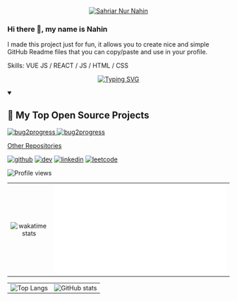 <p align="center">
  <a href="https://github.com/snh1999">
    <img src="./images/name.png" alt="Sahriar Nur Nahin" /></a>
</p>

### Hi there 👋, my name is Nahin

I made this project just for fun, it allows you to create nice and simple GitHub Readme files that you can copy/paste and use in your profile.

Skills: VUE JS / REACT / JS / HTML / CSS

<p align="center">
<a href="https://git.io/typing-svg"><img src="https://readme-typing-svg.demolab.com?font=Fira+Code&duration=3000&pause=1000&color=00FF00&center=true&width=600&lines=%F0%9F%A7%B0+Currently+working+on+Bug2progress+and+VeditLog;+%F0%9F%8C%B1+Learning+Golang;%F0%9F%91%8D+Interested+in+Open+Source+and+Cryptography;%F0%9F%A7%AD+Hobby+%3A++video+production+and+writing" alt="Typing SVG" /></a>
</p>

<details open> 
  <summary><h2>📘 My Top Open Source Projects</h2></summary>

  <!-- Repo info cards - https://github.com/anuraghazra/github-readme-stats -->
  <!-- Small repo cards (fork) - https://github.com/DenverCoder1/github-readme-stats -->
  <p align="left">
    <a href="https://github.com/DenverCoder1/github-readme-streak-stats">
        <img width="278" src="https://denvercoder1-github-readme-stats.vercel.app/api/pin/?username=snh1999&repo=bug2progress&theme=dark&bg_color=1F222E&title_color=00FF00&hide_border=true&icon_color=F8D866&show_icons=true" alt="bug2progress">
    </a>
    <a href="https://github.com/DenverCoder1/github-readme-streak-stats">
        <img width="278" src="https://denvercoder1-github-readme-stats.vercel.app/api/pin/?username=snh1999&repo=bug2progress&theme=dark&bg_color=1F222E&title_color=00FF00&hide_border=true&icon_color=F8D866&show_icons=true" alt="bug2progress">
    </a>
  </p>

<a href="https://github.com/snh1999?tab=repositories&q=&type=&language=&sort=names">Other Repositories</a>

</details>

[<img src='https://cdn.jsdelivr.net/npm/simple-icons@3.0.1/icons/github.svg' alt='github' height='40'>](https://github.com/snh1999) [<img src='https://cdn.jsdelivr.net/npm/simple-icons@3.0.1/icons/hashnode.svg' alt='dev' height='40'>](https://nahin.hashnode.dev/) [<img src='https://cdn.jsdelivr.net/npm/simple-icons@3.0.1/icons/linkedin.svg' alt='linkedin' height='40'>](https://www.linkedin.com/in/https://www.linkedin.com/in/sahriarnur//) [<img src='https://cdn.jsdelivr.net/npm/simple-icons@3.0.1/icons/leetcode.svg' alt='leetcode' height='40'>](https://leetcode.com/shariarnurnahin99/)

![Profile views](https://gpvc.arturio.dev/snh1999)

|                                                                                                                                                                                                                                  |                                                  |
| :------------------------------------------------------------------------------------------------------------------------------------------------------------------------------------------------------------------------------: | :----------------------------------------------: |
| ![wakatime stats](https://github-readme-stats.vercel.app/api/wakatime?username=snh1999&api_domain=wakapi.dev&theme=chartreuse-dark&custom_title=Recent%20Stats%20from%20Wakapi&layout=compact&range=last_30_days&langs_count=10) | ![wakapi metrics](./metrics.plugin.wakatime.svg) |

|                                                                                                                                                                                                                 |                                                                                                                                                                                     |
| :-------------------------------------------------------------------------------------------------------------------------------------------------------------------------------------------------------------: | :---------------------------------------------------------------------------------------------------------------------------------------------------------------------------------: |
| ![Top Langs](https://github-readme-stats.vercel.app/api/top-langs/?username=snh1999&layout=compact&langs_count=8&exclude_repo=ludo_project&theme=chartreuse-dark&custom_title=Language%20stats%20from%20github) | ![GitHub stats](https://github-readme-stats.vercel.app/api?username=snh1999&hide=contribs,prs&count_private=true&show_icons=true&theme=chartreuse-dark&custom_title=Github%20Stats&exclude_repo=[snh1999]) |
